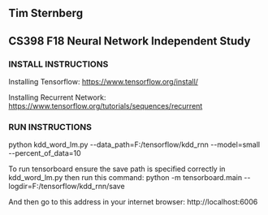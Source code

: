 ## Tim Sternberg
## CS398 F18 Neural Network Independent Study



### INSTALL INSTRUCTIONS

Installing Tensorflow: https://www.tensorflow.org/install/

Installing Recurrent Network: https://www.tensorflow.org/tutorials/sequences/recurrent

### RUN INSTRUCTIONS

python kdd_word_lm.py --data_path=F:/tensorflow/kdd_rnn --model=small --percent_of_data=10

To run tensorboard ensure the save path is specified correctly in kdd_word_lm.py then run this command: python -m tensorboard.main --logdir=F:/tensorflow/kdd_rnn/save

And then go to this address in your internet browser: http://localhost:6006
